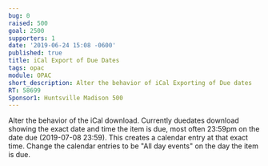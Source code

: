 ```yaml
---
bug: 0
raised: 500
goal: 2500
supporters: 1
date: '2019-06-24 15:08 -0600'
published: true
title: iCal Export of Due Dates
tags: opac
module: OPAC
short_description: Alter the behavior of iCal Exporting of Due dates
RT: 58699
Sponsor1: Huntsville Madison 500
---
```



Alter the behavior of the iCal download.  Currently duedates download showing the exact date and time the item is due, most often 23:59pm on the date due (2019-07-08 23:59).  This creates a calendar entry at that exact time.  Change the calendar entries to be "All day events" on the day the item is due.
